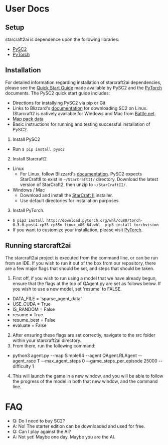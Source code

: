 # User Docs
## Setup
starcraft2ai is dependence upon the following libraries:
* [PySC2](https://github.com/deepmind/pysc2#quick-start-guide)
* [PyTorch](http://pytorch.org/)

## Installation
For detailed information regarding installation of starcraft2ai dependencies, please see the [Quick Start Guide](https://github.com/deepmind/pysc2#quick-start-guide) made available by PySC2 and the [PyTorch](http://pytorch.org/) documents. The PySC2 quick start guide includes:
* Directions for installying PySC2 via pip or Git
* Links to Blizzard's [documentation](https://github.com/Blizzard/s2client-proto#downloads) for downloading SC2 on Linux. (Starcraft2 is natively available for Windows and Mac from [Battle.net](https://us.battle.net/account/download/).
* [Map pack data](https://github.com/deepmind/pysc2#get-the-maps)
* Basic instructions for running and testing successful installation of PySC2.

1. Install PySC2
  * Run `$ pip install pysc2`
2. Install Starcraft2
  * Linux
    * For Linux, follow Blizzard's [documentation](https://github.com/Blizzard/s2client-proto#downloads). PySC2 expects StarCraftII to exist in `~/StarCraftII/` directory. Download the latest version of StarCraft2, then unzip to `~/StarCraftII/`.
  * Windows / Mac
    * Download and install the [StarCraft II](https://us.battle.net/account/download/) installer. 
    * Use default directories for installation purposes.
3. Install PyTorch.
  * `$ pip3 install http://download.pytorch.org/whl/cu80/torch-0.3.0.post4-cp35-cp35m-linux_x86_64.whl 
pip3 install torchvision`
  * If you want to customize your installation, please visit [PyTorch](http://pytorch.org/).
  
## Running starcraft2ai
The starcraft2ai project is executed from the command line, or can be run from an IDE. If you wish to run it out of the box from our repository, there are a few major flags that should be set, and steps that should be taken.

1. First off, if you wish to run using a model that we have already begun, ensure that the flags at the top of QAgent.py are set as follows below. If you wish to use a new model, set 'resume' to FALSE.
  * DATA_FILE = 'sparse_agent_data'
  * USE_CUDA = True
  * IS_RANDOM = False
  * resume = True
  * resume_best = False
  * evaluate = False
2. After ensuring these flags are set correctly, navigate to the src folder within your starcraft2ai directory.
3. From there, run the following command:
  * python3 agent.py --map Simple64 --agent QAgent.RLAgent --agent_race T --max_agent_steps 0 --game_steps_per_episode 25000 --difficulty 1
4. This will launch the game in a new window, and you will be able to follow the progress of the model in both that new window, and the command line.
  

# FAQ
* Q: Do I need to buy SC2?
* A: No! The starter edition can be downloaded and used for free.
* Q: Can I play against the AI?
* A: Not yet! Maybe one day. Maybe you are the AI.
